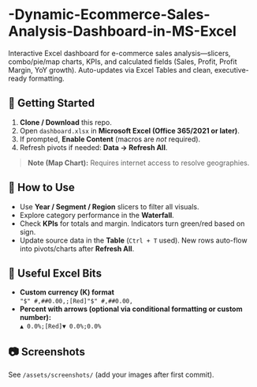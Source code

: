 # -Dynamic-Ecommerce-Sales-Analysis-Dashboard-in-MS-Excel
Interactive Excel dashboard for e-commerce sales analysis—slicers, combo/pie/map charts, KPIs, and calculated fields (Sales, Profit, Profit Margin, YoY growth). Auto-updates via Excel Tables and clean, executive-ready formatting. 


## 🚀 Getting Started
1. **Clone / Download** this repo.
2. Open `dashboard.xlsx` in **Microsoft Excel (Office 365/2021 or later)**.
3. If prompted, **Enable Content** (macros are *not* required).
4. Refresh pivots if needed: **Data → Refresh All**.

> **Note (Map Chart):** Requires internet access to resolve geographies.

## 🔧 How to Use
- Use **Year / Segment / Region** slicers to filter all visuals.
- Explore category performance in the **Waterfall**.
- Check **KPIs** for totals and margin. Indicators turn green/red based on sign.
- Update source data in the **Table** (`Ctrl + T` used). New rows auto-flow into pivots/charts after **Refresh All**.

## 🧮 Useful Excel Bits
- **Custom currency (K) format**  
  `"$" #,##0.00,;[Red]"$" #,##0.00,`  
- **Percent with arrows (optional via conditional formatting or custom number):**  
  `▲ 0.0%;[Red]▼ 0.0%;0.0%`

## 📷 Screenshots
See `/assets/screenshots/` (add your images after first commit).



